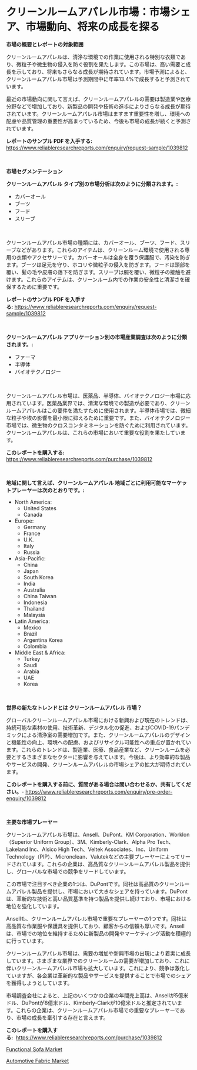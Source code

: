 <p><h1>クリーンルームアパレル市場：市場シェア、市場動向、将来の成長を探る</h1></p><p><strong>市場の概要とレポートの対象範囲</strong></p>
<p><p>クリーンルームアパレルは、清浄な環境での作業に使用される特別な衣類であり、微粒子や微生物の侵入を防ぐ役割を果たします。この市場は、高い需要と成長を示しており、将来もさらなる成長が期待されています。市場予測によると、クリーンルームアパレル市場は予測期間中に年率13.4%で成長すると予測されています。</p><p>最近の市場動向に関して言えば、クリーンルームアパレルの需要は製造業や医療分野などで増加しており、新製品の開発や技術の進歩によりさらなる成長が期待されています。クリーンルームアパレル市場はますます重要性を増し、環境への配慮や品質管理の重要性が高まっているため、今後も市場の成長が続くと予測されています。</p></p>
<p><strong>レポートのサンプル PDF を入手する:</strong> <a href="https://www.reliableresearchreports.com/enquiry/request-sample/1039812">https://www.reliableresearchreports.com/enquiry/request-sample/1039812</a></p>
<p>&nbsp;</p>
<p><strong>市場セグメンテーション</strong></p>
<p><strong>クリーンルームアパレル タイプ別の市場分析は次のように分類されます。:</strong></p>
<p><ul><li>カバーオール</li><li>ブーツ</li><li>フード</li><li>スリーブ</li></ul></p>
<p>&nbsp;</p>
<p><p>クリーンルームアパレル市場の種類には、カバーオール、ブーツ、フード、スリーブなどがあります。これらのアイテムは、クリーンルーム環境で使用される専用の衣類やアクセサリーです。カバーオールは全身を覆う保護服で、汚染を防ぎます。ブーツは足元を守り、ホコリや微粒子の侵入を防ぎます。フードは頭部を覆い、髪の毛や皮膚の落下を防ぎます。スリーブは腕を覆い、微粒子の接触を避けます。これらのアイテムは、クリーンルーム内での作業の安全性と清潔さを確保するために重要です。</p></p>
<p><strong>レポートのサンプル PDF を入手する:</strong>&nbsp;<a href="https://www.reliableresearchreports.com/enquiry/request-sample/1039812">https://www.reliableresearchreports.com/enquiry/request-sample/1039812</a></p>
<p>&nbsp;</p>
<p><strong> クリーンルームアパレル アプリケーション別の市場産業調査は次のように分類されます。:</strong></p>
<p><ul><li>ファーマ</li><li>半導体</li><li>バイオテクノロジー</li></ul></p>
<p>&nbsp;</p>
<p><p>クリーンルームアパレル市場は、医薬品、半導体、バイオテクノロジー市場に応用されています。医薬品業界では、清潔な環境での製造が必要であり、クリーンルームアパレルはこの要件を満たすために使用されます。半導体市場では、微細な粒子や埃の影響を最小限に抑えるために重要です。また、バイオテクノロジー市場では、微生物のクロスコンタミネーションを防ぐために利用されています。クリーンルームアパレルは、これらの市場において重要な役割を果たしています。</p></p>
<p><strong>このレポートを購入する:</strong>&nbsp; <a href="https://www.reliableresearchreports.com/purchase/1039812">https://www.reliableresearchreports.com/purchase/1039812</a></p>
<p>&nbsp;</p>
<p><strong>地域に関して言えば、クリーンルームアパレル 地域ごとに利用可能なマーケットプレーヤーは次のとおりです。:</strong></p>
<p><ul>
    <li>
        North America:
        <ul>
            <li>United States</li>
            <li>Canada</li>
        </ul>
    </li>
    <li>
        Europe:
        <ul>
            <li>Germany</li>
            <li>France</li>
            <li>U.K.</li>
            <li>Italy</li>
            <li>Russia</li>
        </ul>
    </li>
    <li>
        Asia-Pacific:
        <ul>
            <li>China</li>
            <li>Japan</li>
            <li>South Korea</li>
            <li>India</li>
            <li>Australia</li>
            <li>China Taiwan</li>
            <li>Indonesia</li>
            <li>Thailand</li>
            <li>Malaysia</li>
        </ul>
    </li>
    <li>
        Latin America:
        <ul>
            <li>Mexico</li>
            <li>Brazil</li>
            <li>Argentina Korea</li>
            <li>Colombia</li>
        </ul>
    </li>
    <li>
        Middle East & Africa:
        <ul>
            <li>Turkey</li>
            <li>Saudi</li>
            <li>Arabia</li>
            <li>UAE</li>
            <li>Korea</li>
        </ul>
    </li>
    </ul></p>
<p>&nbsp;</p>
<p><strong>世界の新たなトレンドとは クリーンルームアパレル 市場？</strong></p>
<p><p>グローバルクリーンルームアパレル市場における新興および現在のトレンドは、持続可能な素材の使用、技術革新、デジタル化の促進、およびCOVID-19パンデミックによる清浄室の需要増加です。また、クリーンルームアパレルのデザインと機能性の向上、環境への配慮、およびリサイクル可能性への重点が置かれています。これらのトレンドは、製造業、医療、食品産業など、クリーンルームを必要とするさまざまなセクターに影響を与えています。今後は、より効率的な製品やサービスの開発、クリーンルームアパレルの市場シェアの拡大が期待されています。</p></p>
<p><strong>このレポートを購入する前に、質問がある場合は問い合わせるか、共有してください。</strong>- <a href="https://www.reliableresearchreports.com/enquiry/pre-order-enquiry/1039812">https://www.reliableresearchreports.com/enquiry/pre-order-enquiry/1039812</a></p>
<p>&nbsp;</p>
<p><strong>主要な市場プレーヤー</strong></p>
<p><p>クリーンルームアパレル市場は、Ansell、DuPont、KM Corporation、Worklon（Superior Uniform Group）、3M、Kimberly-Clark、Alpha Pro Tech、Lakeland Inc、Alsico High Tech、Veltek Associates、Inc、Uniform Technology（PIP）、Micronclean、Valutekなどの主要プレーヤーによってリードされています。これらの企業は、高品質なクリーンルームアパレル製品を提供し、グローバルな市場での競争をリードしています。</p><p>この市場で注目すべき企業の1つは、DuPontです。同社は高品質のクリーンルームアパレル製品を提供し、市場において大きなシェアを持っています。DuPontは、革新的な技術と高い品質基準を持つ製品を提供し続けており、市場における地位を強化しています。</p><p>Ansellも、クリーンルームアパレル市場で重要なプレーヤーの1つです。同社は高品質な作業服や保護具を提供しており、顧客からの信頼も厚いです。Ansellは、市場での地位を維持するために新製品の開発やマーケティング活動を積極的に行っています。</p><p>クリーンルームアパレル市場は、需要の増加や新興市場の出現により着実に成長しています。さまざまな業界でのクリーンルームの需要が増加しており、これに伴いクリーンルームアパレル市場も拡大しています。これにより、競争は激化していますが、各企業は革新的な製品やサービスを提供することで市場でのシェアを獲得しようとしています。</p><p>市場調査会社によると、上記のいくつかの企業の年間売上高は、Ansellが5億米ドル、DuPontが8億米ドル、Kimberly-Clarkが10億米ドルと推定されています。これらの企業は、クリーンルームアパレル市場での重要なプレーヤーであり、市場の成長を牽引する存在と言えます。</p></p>
<p><strong>このレポートを購入する:</strong>&nbsp;&nbsp;<a href="https://www.reliableresearchreports.com/purchase/1039812">https://www.reliableresearchreports.com/purchase/1039812</a></p>
<p><p><a href="https://github.com/Sarissaschmalingtr6fz2739/Market-Research-Report-List-1/blob/main/functional-sofa-market.md">Functional Sofa Market</a></p><p><a href="https://five-trouble-98a.notion.site/Automotive-Fabric-Market-Growth-Market-Trends-COVID-19-Impact-and-Forecasts-for-period-from-2024--217e86039b2d4706a435081a3f642f76">Automotive Fabric Market</a></p></p>